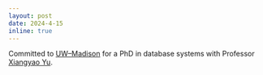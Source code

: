 ```yaml
---
layout: post
date: 2024-4-15
inline: true
---
```


Committed to [UW–Madison](https://database.cs.wisc.edu/) for a PhD in database systems with Professor [Xiangyao Yu](https://pages.cs.wisc.edu/~yxy/).
